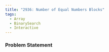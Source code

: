 ```yaml
---
title: "2936: Number of Equal Numbers Blocks"
tags:
  - Array
  - BinarySearch
  - Interactive
---
```

### Problem Statement

